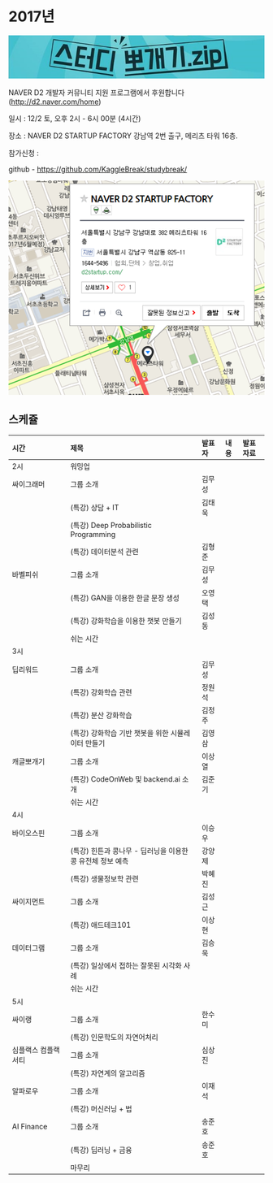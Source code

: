 # 2017년

![](img/title.jpg)

 NAVER D2 개발자 커뮤니티 지원 프로그램에서 후원합니다(http://d2.naver.com/home)
 
 일시 : 12/2 토, 오후 2시 - 6시 00분 (4시간)
 
 장소 : NAVER D2 STARTUP FACTORY
       강남역 2번 출구, 메리츠 타워 16층.
 
 참가신청 : 
 
 github - https://github.com/KaggleBreak/studybreak/
 
![](img/d2.png)

## 스케쥴

|    시간        |      제목                                | 발표자  |  내용   |   발표자료                                         |
|:---	        |:---	                                  |:---	    |:---	 |:---	|
|2시  | 워밍업                         |   | |    |
|싸이그래머   | 그룹 소개       | 김무성 | |  |
|    | (특강) 상담 + IT       | 김태욱 | |  |
|    | (특강) Deep Probabilistic Programming | |  |
|    | (특강) 데이터분석 관련 | 김형준 |  |
|바벨피쉬 | 그룹 소개        | 김무성 | |  |
|    | (특강) GAN을 이용한 한글 문장 생성       | 오영택 | |  |
|    | (특강) 강화학습을 이용한 챗봇 만들기 | 김성동 |  |
|    | 쉬는 시간       |  | |  |
|3시 |         |  | |  |
|딥리워드 | 그룹 소개          | 김무성 | |  |
|    | (특강) 강화학습 관련       | 정원석 | |  |
|    | (특강) 분산 강화학습       | 김정주 | |  |
|    | (특강) 강화학습 기반 챗봇을 위한 시뮬레이터 만들기       | 김영삼 | |  |
|캐글뽀개기    | 그룹 소개          | 이상열 | |  |
|    | (특강) CodeOnWeb 및 backend.ai 소개 | 김준기 | |  |
|    | 쉬는 시간       |  | |  |
|4시 |        |  | |  |
|바이오스핀 | 그룹 소개          | 이승우 | |  |
|    | (특강) 힌튼과 콩나무 - 딥러닝을 이용한 콩 유전체 정보 예측 | 강양제 | |  |
|    | (특강) 생물정보학 관련 | 박혜진 | |  |
|싸이지먼트 | 그룹 소개         | 김성근  | |  |
|    | (특강) 애드테크101 | 이상현  | |  |
|데이터그램    | 그룹 소개          | 김승욱 | |  |
|    | (특강) 일상에서 접하는 잘못된 시각화 사례        |  | |  |
|    | 쉬는 시간       |  | |  |
|5시    |         |  | |  |
|싸이랭    | 그룹 소개        | 한수미 | |  |
|    | (특강) 인문학도의 자연어처리   |  | |  |
|심플랙스 컴플랙서티    | 그룹 소개   | 심상진 | |  |
|    | (특강) 자연계의 알고리즘   |  | |  |
|알파로우    | 그룹 소개          | 이재석 | |  |
|    | (특강) 머신러닝 + 법        |  | |  |
|AI Finance    | 그룹 소개          | 송준호 | |  |
|    | (특강) 딥러닝 + 금융        | 송준호 | |  |
|    | 마무리       |  | |  |
